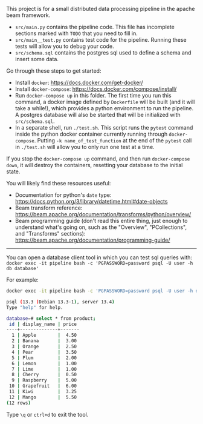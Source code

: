 This project is for a small distributed data processing pipeline in the apache beam framework.

- `src/main.py` contains the pipeline code. This file has incomplete sections marked with `TODO` that you need to fill in.
- `src/main__test.py` contains test code for the pipeline. Running these tests will allow you to debug your code.
- `src/schema.sql` contains the postgres sql used to define a schema and insert some data.

Go through these steps to get started:

- Install `docker`: https://docs.docker.com/get-docker/
- Install `docker-compose`: https://docs.docker.com/compose/install/
- Run `docker-compose up` in this folder. The first time you run this command, a docker image defined by `Dockerfile` will be built (and it will take a while!), which provides a python environment to run the pipeline. A postgres database will also be started that will be initialized with `src/schema.sql`.
- In a separate shell, run `./test.sh`. This script runs the `pytest` command inside the python docker container currently running through `docker-compose`. Putting `-k name_of_test_function` at the end of the `pytest` call in `./test.sh` will allow you to only run one test at a time.

If you stop the `docker-compose up` command, and then run `docker-compose down`, it will destroy the containers, resetting your database to the initial state.

You will likely find these resources useful:

- Documentation for python's `date` type: https://docs.python.org/3/library/datetime.html#date-objects
- Beam transform reference: https://beam.apache.org/documentation/transforms/python/overview/
- Beam programming guide (don't read this entire thing, just enough to understand what's going on, such as the "Overview", "PCollections", and "Transforms" sections): https://beam.apache.org/documentation/programming-guide/

---

You can open a database client tool in which you can test sql queries with: `docker exec -it pipeline bash -c 'PGPASSWORD=password psql -U user -h db database'`

For example:

```bash
docker exec -it pipeline bash -c 'PGPASSWORD=password psql -U user -h db database'

psql (13.3 (Debian 13.3-1), server 13.4)
Type "help" for help.

database=# select * from product;
 id | display_name | price
----+--------------+-------
  1 | Apple        |  4.50
  2 | Banana       |  3.00
  3 | Orange       |  2.50
  4 | Pear         |  3.50
  5 | Plum         |  2.00
  6 | Lemon        |  1.00
  7 | Lime         |  1.00
  8 | Cherry       |  0.50
  9 | Raspberry    |  5.00
 10 | Grapefruit   |  6.00
 11 | Kiwi         |  3.25
 12 | Mango        |  5.50
(12 rows)
```

Type `\q` or `ctrl+d` to exit the tool.
